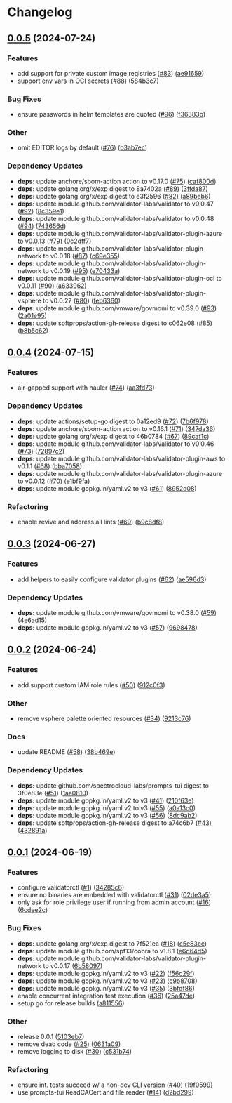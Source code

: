 # Changelog

## [0.0.5](https://github.com/validator-labs/validatorctl/compare/v0.0.4...v0.0.5) (2024-07-24)


### Features

* add support for private custom image registries ([#83](https://github.com/validator-labs/validatorctl/issues/83)) ([ae91659](https://github.com/validator-labs/validatorctl/commit/ae91659286b9bab40f01a905d2279ee835c2abe8))
* support env vars in OCI secrets ([#88](https://github.com/validator-labs/validatorctl/issues/88)) ([584b3c7](https://github.com/validator-labs/validatorctl/commit/584b3c70a1a5fc94ce7c5a24dda731d76ff43f41))


### Bug Fixes

* ensure passwords in helm templates are quoted ([#96](https://github.com/validator-labs/validatorctl/issues/96)) ([f36383b](https://github.com/validator-labs/validatorctl/commit/f36383bc88e97aebf0c86c991bf2adcb1c4b0f42))


### Other

* omit EDITOR logs by default ([#76](https://github.com/validator-labs/validatorctl/issues/76)) ([b3ab7ec](https://github.com/validator-labs/validatorctl/commit/b3ab7ecb050429940d550f23270bca41ddc22ed1))


### Dependency Updates

* **deps:** update anchore/sbom-action action to v0.17.0 ([#75](https://github.com/validator-labs/validatorctl/issues/75)) ([caf800d](https://github.com/validator-labs/validatorctl/commit/caf800d3796d3ee5ea97ac793f18e73c2dd1c341))
* **deps:** update golang.org/x/exp digest to 8a7402a ([#89](https://github.com/validator-labs/validatorctl/issues/89)) ([3ffda87](https://github.com/validator-labs/validatorctl/commit/3ffda878f19b1836bce95d933f9b425f3c417eb3))
* **deps:** update golang.org/x/exp digest to e3f2596 ([#82](https://github.com/validator-labs/validatorctl/issues/82)) ([a89beb6](https://github.com/validator-labs/validatorctl/commit/a89beb6529aae14933959e0068a9627ecd455f95))
* **deps:** update module github.com/validator-labs/validator to v0.0.47 ([#92](https://github.com/validator-labs/validatorctl/issues/92)) ([8c359e1](https://github.com/validator-labs/validatorctl/commit/8c359e105a7b20c93b0006f6676fc93f67c54af6))
* **deps:** update module github.com/validator-labs/validator to v0.0.48 ([#94](https://github.com/validator-labs/validatorctl/issues/94)) ([743656d](https://github.com/validator-labs/validatorctl/commit/743656dc57da5a9b5811fd66ca2d71d92abac8d2))
* **deps:** update module github.com/validator-labs/validator-plugin-azure to v0.0.13 ([#79](https://github.com/validator-labs/validatorctl/issues/79)) ([0c2dff7](https://github.com/validator-labs/validatorctl/commit/0c2dff70689f37479bc4b7527e6fb427b4fcf14f))
* **deps:** update module github.com/validator-labs/validator-plugin-network to v0.0.18 ([#87](https://github.com/validator-labs/validatorctl/issues/87)) ([c69e355](https://github.com/validator-labs/validatorctl/commit/c69e355765539593bc09e8e84427563583efa879))
* **deps:** update module github.com/validator-labs/validator-plugin-network to v0.0.19 ([#95](https://github.com/validator-labs/validatorctl/issues/95)) ([e70433a](https://github.com/validator-labs/validatorctl/commit/e70433ab22eadadd82fde4bbe3fcaedfbafaa368))
* **deps:** update module github.com/validator-labs/validator-plugin-oci to v0.0.11 ([#90](https://github.com/validator-labs/validatorctl/issues/90)) ([a633962](https://github.com/validator-labs/validatorctl/commit/a6339628adb7efb19301fcb9458961d1267d7d81))
* **deps:** update module github.com/validator-labs/validator-plugin-vsphere to v0.0.27 ([#80](https://github.com/validator-labs/validatorctl/issues/80)) ([feb6360](https://github.com/validator-labs/validatorctl/commit/feb636043bca4c7b56330fb845387c3cf50f811c))
* **deps:** update module github.com/vmware/govmomi to v0.39.0 ([#93](https://github.com/validator-labs/validatorctl/issues/93)) ([2a01e95](https://github.com/validator-labs/validatorctl/commit/2a01e95b8d7cf52c420149426c6840ffa2fbcc18))
* **deps:** update softprops/action-gh-release digest to c062e08 ([#85](https://github.com/validator-labs/validatorctl/issues/85)) ([b8b5c62](https://github.com/validator-labs/validatorctl/commit/b8b5c626bf8c6b8078f1b9a0d193f4fb62688a7b))

## [0.0.4](https://github.com/validator-labs/validatorctl/compare/v0.0.3...v0.0.4) (2024-07-15)


### Features

* air-gapped support with hauler ([#74](https://github.com/validator-labs/validatorctl/issues/74)) ([aa3fd73](https://github.com/validator-labs/validatorctl/commit/aa3fd733817a7b0d971b5d4adfe1f710f99d7f49))


### Dependency Updates

* **deps:** update actions/setup-go digest to 0a12ed9 ([#72](https://github.com/validator-labs/validatorctl/issues/72)) ([7b6f978](https://github.com/validator-labs/validatorctl/commit/7b6f978baaeb496a88c9405d70fb03b5c2b9aa20))
* **deps:** update anchore/sbom-action action to v0.16.1 ([#71](https://github.com/validator-labs/validatorctl/issues/71)) ([347da36](https://github.com/validator-labs/validatorctl/commit/347da36864738dfe770889679105ba83347f050f))
* **deps:** update golang.org/x/exp digest to 46b0784 ([#67](https://github.com/validator-labs/validatorctl/issues/67)) ([89caf1c](https://github.com/validator-labs/validatorctl/commit/89caf1c40f1dce2642c17f65d5c4c6ae72653eb3))
* **deps:** update module github.com/validator-labs/validator to v0.0.46 ([#73](https://github.com/validator-labs/validatorctl/issues/73)) ([72897c2](https://github.com/validator-labs/validatorctl/commit/72897c201eaff04af1a03c2afc8cdff0845c68ad))
* **deps:** update module github.com/validator-labs/validator-plugin-aws to v0.1.1 ([#68](https://github.com/validator-labs/validatorctl/issues/68)) ([bba7058](https://github.com/validator-labs/validatorctl/commit/bba7058d6c7546bc281ecf5daac3372d694edf38))
* **deps:** update module github.com/validator-labs/validator-plugin-azure to v0.0.12 ([#70](https://github.com/validator-labs/validatorctl/issues/70)) ([e1bf9fa](https://github.com/validator-labs/validatorctl/commit/e1bf9fa80a38f9ced3b57b46860640cb68e9a6c3))
* **deps:** update module gopkg.in/yaml.v2 to v3 ([#61](https://github.com/validator-labs/validatorctl/issues/61)) ([8952d08](https://github.com/validator-labs/validatorctl/commit/8952d080157c4e155d1f851d535a542605cc299b))


### Refactoring

* enable revive and address all lints ([#69](https://github.com/validator-labs/validatorctl/issues/69)) ([b9c8df8](https://github.com/validator-labs/validatorctl/commit/b9c8df80f2c8c54c0fe10e38239281d05aadb290))

## [0.0.3](https://github.com/validator-labs/validatorctl/compare/v0.0.2...v0.0.3) (2024-06-27)


### Features

* add helpers to easily configure validator plugins ([#62](https://github.com/validator-labs/validatorctl/issues/62)) ([ae596d3](https://github.com/validator-labs/validatorctl/commit/ae596d349e755fed660373736498622e557ee051))


### Dependency Updates

* **deps:** update module github.com/vmware/govmomi to v0.38.0 ([#59](https://github.com/validator-labs/validatorctl/issues/59)) ([4e6ad15](https://github.com/validator-labs/validatorctl/commit/4e6ad1553b995ddf5b90e13e1d109d3b355d26c3))
* **deps:** update module gopkg.in/yaml.v2 to v3 ([#57](https://github.com/validator-labs/validatorctl/issues/57)) ([9698478](https://github.com/validator-labs/validatorctl/commit/96984785e059f2f35fe8aee7fe2d1ea7819d84fe))

## [0.0.2](https://github.com/validator-labs/validatorctl/compare/v0.0.1...v0.0.2) (2024-06-24)


### Features

* add support custom IAM role rules ([#50](https://github.com/validator-labs/validatorctl/issues/50)) ([912c0f3](https://github.com/validator-labs/validatorctl/commit/912c0f3fd491c17949f816552febf4197cc1f80d))


### Other

* remove vsphere palette oriented resources ([#34](https://github.com/validator-labs/validatorctl/issues/34)) ([9213c76](https://github.com/validator-labs/validatorctl/commit/9213c76510164d91f284863dd2790a9f9634ed46))


### Docs

* update README ([#58](https://github.com/validator-labs/validatorctl/issues/58)) ([38b469e](https://github.com/validator-labs/validatorctl/commit/38b469e0baa0e1c41fb73a8d75913c868667eefa))


### Dependency Updates

* **deps:** update github.com/spectrocloud-labs/prompts-tui digest to 3f0e83e ([#51](https://github.com/validator-labs/validatorctl/issues/51)) ([1aa0810](https://github.com/validator-labs/validatorctl/commit/1aa0810cb2ce67148af6e88da635a5e27f87dfbe))
* **deps:** update module gopkg.in/yaml.v2 to v3 ([#41](https://github.com/validator-labs/validatorctl/issues/41)) ([210f63e](https://github.com/validator-labs/validatorctl/commit/210f63e40d018a0f1e21f50a788c607b10975663))
* **deps:** update module gopkg.in/yaml.v2 to v3 ([#55](https://github.com/validator-labs/validatorctl/issues/55)) ([a0a13c0](https://github.com/validator-labs/validatorctl/commit/a0a13c038dfaec8cb7135fa23d5194f41240fc0c))
* **deps:** update module gopkg.in/yaml.v2 to v3 ([#56](https://github.com/validator-labs/validatorctl/issues/56)) ([8dc9ab2](https://github.com/validator-labs/validatorctl/commit/8dc9ab27e432209917ae63553d4f9b4e9fc0c1c2))
* **deps:** update softprops/action-gh-release digest to a74c6b7 ([#43](https://github.com/validator-labs/validatorctl/issues/43)) ([432891a](https://github.com/validator-labs/validatorctl/commit/432891a9b9232f6c66e88c0cf639913f6197d4f9))

## [0.0.1](https://github.com/validator-labs/validatorctl/compare/v0.0.1...v0.0.1) (2024-06-19)


### Features

* configure validatorctl ([#1](https://github.com/validator-labs/validatorctl/issues/1)) ([34285c6](https://github.com/validator-labs/validatorctl/commit/34285c60015173a261a35762a3ef206ee34ee794))
* ensure no binaries are embedded with validatorctl ([#31](https://github.com/validator-labs/validatorctl/issues/31)) ([02de3a5](https://github.com/validator-labs/validatorctl/commit/02de3a55d5a88aea6befc5958852a0f8585f9c83))
* only ask for role privilege user if running from admin account ([#16](https://github.com/validator-labs/validatorctl/issues/16)) ([6cdee2c](https://github.com/validator-labs/validatorctl/commit/6cdee2cc963c416cd8ad7ba90e73a2571b5fa2f6))


### Bug Fixes

* **deps:** update golang.org/x/exp digest to 7f521ea ([#18](https://github.com/validator-labs/validatorctl/issues/18)) ([c5e83cc](https://github.com/validator-labs/validatorctl/commit/c5e83cc2e4f4c85cc00a4f14ff2d6bbf08eb24d0))
* **deps:** update module github.com/spf13/cobra to v1.8.1 ([e6d64d5](https://github.com/validator-labs/validatorctl/commit/e6d64d5b5c77ee3ab2162079a55491fbdcae8252))
* **deps:** update module github.com/validator-labs/validator-plugin-network to v0.0.17 ([6b58097](https://github.com/validator-labs/validatorctl/commit/6b580976398b462d1df569332a720064f9c6f044))
* **deps:** update module gopkg.in/yaml.v2 to v3 ([#22](https://github.com/validator-labs/validatorctl/issues/22)) ([f56c29f](https://github.com/validator-labs/validatorctl/commit/f56c29ff81c380a3ef64c2bac1cb447ef7634f2b))
* **deps:** update module gopkg.in/yaml.v2 to v3 ([#23](https://github.com/validator-labs/validatorctl/issues/23)) ([c9b8708](https://github.com/validator-labs/validatorctl/commit/c9b870801dfa7bbdd0d6e4a48745a8859f40216f))
* **deps:** update module gopkg.in/yaml.v2 to v3 ([#35](https://github.com/validator-labs/validatorctl/issues/35)) ([3bfdf86](https://github.com/validator-labs/validatorctl/commit/3bfdf86a945f012168d01d7cdf283785c3469794))
* enable concurrent integration test execution ([#36](https://github.com/validator-labs/validatorctl/issues/36)) ([25a47de](https://github.com/validator-labs/validatorctl/commit/25a47de76359f92b635e1704f9dfeb52aea036ef))
* setup go for release builds ([a811556](https://github.com/validator-labs/validatorctl/commit/a8115568d5460fdade1ea5c057f5ec10c8e54f0d))


### Other

* release 0.0.1 ([5103eb7](https://github.com/validator-labs/validatorctl/commit/5103eb71337b104afc4d78ae3da776872fde2382))
* remove dead code ([#25](https://github.com/validator-labs/validatorctl/issues/25)) ([0631a09](https://github.com/validator-labs/validatorctl/commit/0631a0998a9c1e51610b6b3fb0cf4a77d3940024))
* remove logging to disk ([#30](https://github.com/validator-labs/validatorctl/issues/30)) ([c531b74](https://github.com/validator-labs/validatorctl/commit/c531b747dc9caf1a30f91e10c411ffd29f9ae491))


### Refactoring

* ensure int. tests succeed w/ a non-dev CLI version ([#40](https://github.com/validator-labs/validatorctl/issues/40)) ([19f0599](https://github.com/validator-labs/validatorctl/commit/19f0599763a2de9d831e97ebb1208bda99d03f56))
* use prompts-tui ReadCACert and file reader ([#14](https://github.com/validator-labs/validatorctl/issues/14)) ([d2bd299](https://github.com/validator-labs/validatorctl/commit/d2bd2998beb6f00bad0ed813af119242114b3986))
